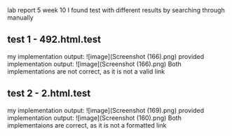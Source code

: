 lab report 5 week 10
I found test with different results by searching through manually
## test 1 - 492.html.test
my implementation output:
![image](Screenshot (166).png)
provided implementation output:
![image](Screenshot (166).png)
Both implementations are not correct, 
as it is not a valid link
## test 2 - 2.html.test
my implementation output:
![image](Screenshot (169).png)
provided implementation output:
![image](Screenshot (160).png)
Both implementaions are correct, 
as it is not a formatted link

